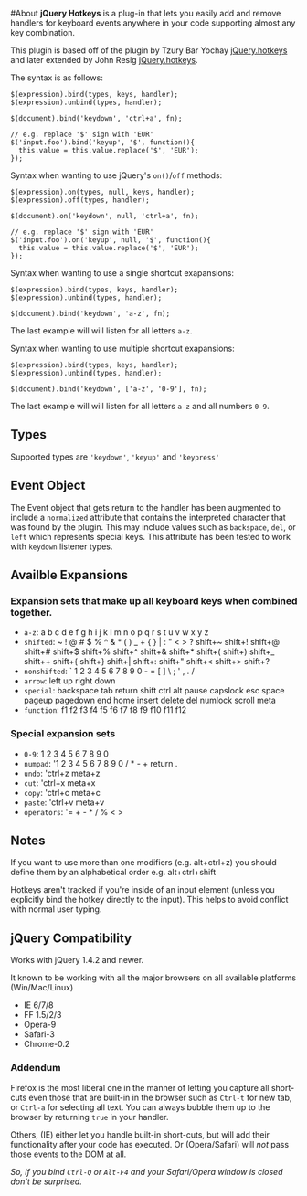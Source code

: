 #About
**jQuery Hotkeys** is a plug-in that lets you easily add and remove handlers for keyboard events anywhere in your code supporting almost any key combination.  

This plugin is based off of the plugin by Tzury Bar Yochay [jQuery.hotkeys](https://github.com/tzuryby/jquery.hotkeys) and later extended by John Resig [jQuery.hotkeys](https://github.com/jeresig/jquery.hotkeys).

The syntax is as follows:

    $(expression).bind(types, keys, handler);
    $(expression).unbind(types, handler);
    
    $(document).bind('keydown', 'ctrl+a', fn);
    
    // e.g. replace '$' sign with 'EUR'
    $('input.foo').bind('keyup', '$', function(){
      this.value = this.value.replace('$', 'EUR');
    });

Syntax when wanting to use jQuery's `on()`/`off` methods:

    $(expression).on(types, null, keys, handler);
    $(expression).off(types, handler);
    
    $(document).on('keydown', null, 'ctrl+a', fn);
    
    // e.g. replace '$' sign with 'EUR'
    $('input.foo').on('keyup', null, '$', function(){
      this.value = this.value.replace('$', 'EUR');
    });

Syntax when wanting to use a single shortcut exapansions:

    $(expression).bind(types, keys, handler);
    $(expression).unbind(types, handler);
    
    $(document).bind('keydown', 'a-z', fn);

The last example will will listen for all letters `a-z`.

Syntax when wanting to use multiple shortcut exapansions:

    $(expression).bind(types, keys, handler);
    $(expression).unbind(types, handler);
    
    $(document).bind('keydown', ['a-z', '0-9'], fn);

The last example will will listen for all letters `a-z` and all numbers `0-9`.

## Types
Supported types are `'keydown'`, `'keyup'` and `'keypress'`

## Event Object
The Event object that gets return to the handler has been augmented to include a `normalized` attribute that contains the interpreted character that was found by the plugin. This may include values such as `backspace`, `del`, or `left` which represents special keys. This attribute has been tested to work with `keydown` listener types.

## Availble Expansions

### Expansion sets that make up all keyboard keys when combined together.
* `a-z`: a b c d e f g h i j k l m n o p q r s t u v w x y z
* `shifted`: ~ ! @ # $ % ^ & * ( ) _ + { } | : " < > ? shift+~ shift+! shift+@ shift+# shift+$ shift+% shift+^ shift+& shift+* shift+( shift+) shift+_ shift++ shift+{ shift+} shift+| shift+: shift+" shift+< shift+> shift+?
* `nonshifted`: ` 1 2 3 4 5 6 7 8 9 0 - = [ ] \\ ; \' , . /
* `arrow`: left up right down
* `special`: backspace tab return shift ctrl alt pause capslock esc space pageup pagedown end home insert delete del numlock scroll meta
* `function`: f1 f2 f3 f4 f5 f6 f7 f8 f9 f10 f11 f12

### Special expansion sets
* `0-9`: 1 2 3 4 5 6 7 8 9 0
* `numpad`: '1 2 3 4 5 6 7 8 9 0 / * - + return .
* `undo`: 'ctrl+z meta+z
* `cut`: 'ctrl+x meta+x
* `copy`: 'ctrl+c meta+c
* `paste`: 'ctrl+v meta+v
* `operators`: '= + - * / % < >



## Notes

If you want to use more than one modifiers (e.g. alt+ctrl+z) you should define them by an alphabetical order e.g. alt+ctrl+shift

Hotkeys aren't tracked if you're inside of an input element (unless you explicitly bind the hotkey directly to the input). This helps to avoid conflict with normal user typing.

## jQuery Compatibility

Works with jQuery 1.4.2 and newer.

It known to be working with all the major browsers on all available platforms (Win/Mac/Linux)

 * IE 6/7/8
 * FF 1.5/2/3
 * Opera-9
 * Safari-3
 * Chrome-0.2

### Addendum

Firefox is the most liberal one in the manner of letting you capture all short-cuts even those that are built-in in the browser such as `Ctrl-t` for new tab, or `Ctrl-a` for selecting all text. You can always bubble them up to the browser by returning `true` in your handler.

Others, (IE) either let you handle built-in short-cuts, but will add their functionality after your code has executed. Or (Opera/Safari) will *not* pass those events to the DOM at all.

*So, if you bind `Ctrl-Q` or `Alt-F4` and your Safari/Opera window is closed don't be surprised.*
